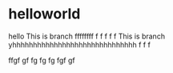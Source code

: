 # helloworld
hello
This is branch 
ffffffff
f
f
f
f
f
This is branch yhhhhhhhhhhhhhhhhhhhhhhhhhhhhhh
f
f
f

ffgf
gf
fg
fg
fg
fgf
gf
